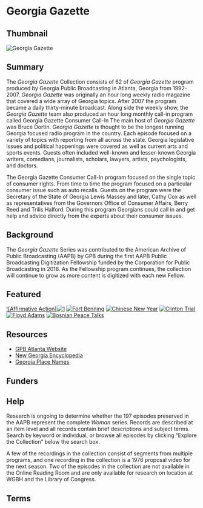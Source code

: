 # Georgia Gazette

## Thumbnail

![Georgia Gazette]()

## Summary

The <em>Georgia Gazette </em> Collection consists of 62 of <em>Georgia Gazette</em> program produced by Georgia Public Broadcasting in Atlanta, Georgia from 1992-2007. <em>Georgia Gazette</em> was originally an hour long weekly radio magazine that covered a wide array of Georgia topics. After 2007 the program became a daily thirty-minute broadcast. Along side the weekly show, the <em>Georgia Gazette</em> team also produced an hour long monthly call-in program called Georgia Gazette Consumer Call-In The main host of <em>Georgia Gazette</em> was Bruce Dortin. <em>Georgia Gazette</em> is thought to be the longest running Georgia focused radio program in the country. Each episode focused on a variety of topics with reporting from all across the state. Georgia legislative issues and political happenings were covered as well as current arts and sports events. Guests often included well-known and lesser-known Georgia writers, comedians, journalists, scholars, lawyers, artists, psychologists, and doctors.

The Georgia Gazette Consumer Call-In program focused on the single topic of consumer rights. From time to time the program focused on a particular consumer issue such as auto recalls. Guests on the program were the Secretary of the State of Georgia Lewis Massey and later, Cathy Cox as well as representatives from the Governors Office of Consumer Affairs, Berry Reed and Trilis Halford. During this program Georgians could call in and get help and advice directly from the experts about their consumer issues. 

## Background

The <em>Georgia Gazette</em> Series was contributed to the American Archive of Public Broadcasting (AAPB) by GPB during the first AAPB Public Broadcasting Digitization Fellowship funded by the Corporation for Public Broadcasting in 2018. As the Fellowship program continues, the collection will continue to grow as more content is digitized with each new Fellow.

## Featured

[![Affirmative Action]<a href="https://ibb.co/mEyuJn"><img src="https://thumb.ibb.co/mEyuJn/1.png" alt="1" border="0"></a>](/catalog/cpb-aacip_81-9995xhm0)
[![Fort Benning](https://www.dropbox.com/s/jzu6s8cvx1fv92y/1.png?dl=0)](/catalog/cpb-aacip_81-57np5qgv)
[![Chinese New Year](https://s3.amazonaws.com/americanarchive.org/special-collections/cpb-aacip_81-59c5b5nr.jpg)](/catalog/cpb-aacip_81-59c5b5nr)
[![Clinton Trial](https://s3.amazonaws.com/americanarchive.org/special-collections/cpb-aacip_81-988gttr0.jpg)](/catalog/cpb-aacip_81-988gttr0)
[![Floyd Adams](https://s3.amazonaws.com/americanarchive.org/special-collections/cpb-aacip_81-69z08t6x.jpg)](/catalog/cpb-aacip_81-69z08t6x)
[![Bosnian Peace Talks](https://s3.amazonaws.com/americanarchive.org/special-collections/cpb-aacip_81-67wm3fxh.jpg)](/catalog/cpb-aacip_81-67wm3fxh)

## Resources

- [GPB Atlanta Website](http://www.gpb.org/)
- [New Georgia Encyclopedia]( http://www.georgiaencyclopedia.org)
- [Georgia Place Names]( http://www.kenkrakow.com/gpn/georgia_place-names.htm)


## Funders

## Help

Research is ongoing to determine whether the 197 episodes preserved in the AAPB represent the complete <em>Woman</em> series. Records are described at an item level and all records contain brief descriptions and subject terms. Search by keyword or individual, or browse all episodes by clicking “Explore the Collection” below the search box. 

A few of the recordings in the collection consist of segments from multiple programs, and one recording in the collection is a 1976 proposal video for the next season. Two of the episodes in the collection are not available in the Online Reading Room and are only available for research on location at WGBH and the Library of Congress. 

## Terms


